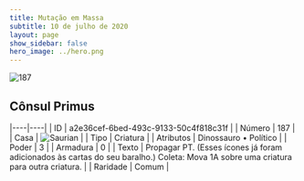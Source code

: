 ```yaml
---
title: Mutação em Massa
subtitle: 10 de julho de 2020
layout: page
show_sidebar: false
hero_image: ../hero.png
---
```


![187](https://cdn.keyforgegame.com/media/card_front/pt/479_187_P5XP357J5PP8_pt.png)

## Cônsul Primus

|----|----|
| ID | a2e36cef-6bed-493c-9133-50c4f818c31f |
| Número | 187 |
| Casa | ![Saurian](https://archonarcana.com/images/thumb/9/9e/Saurian_P.png/22px-Saurian_P.png "Sauro") |
| Tipo | Criatura |
| Atributos | Dinossauro • Político |
| Poder | 3 |
| Armadura | 0 |
| Texto | Propagar PT. (Esses ícones já foram adicionados às cartas do seu baralho.) Coleta: Mova 1A sobre uma criatura  para outra criatura. |
| Raridade | Comum |
